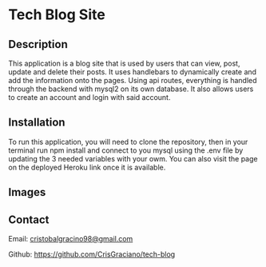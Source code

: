 # Tech Blog Site

## Description
This application is a blog site that is used by users that can view, post, update and delete their posts. It uses handlebars to dynamically create and add the information onto the pages. Using api routes, everything is handled through the backend with mysql2 on its own database. It also allows users to create an account and login with said account. 

## Installation
To run this application, you will need to clone the repository, then in your terminal run npm install and connect to you mysql using the .env file by updating the 3 needed variables with your owm. You can also visit the page on the deployed Heroku link once it is available. 

## Images

## Contact
Email: cristobalgracino98@gmail.com

Github: https://github.com/CrisGraciano/tech-blog
